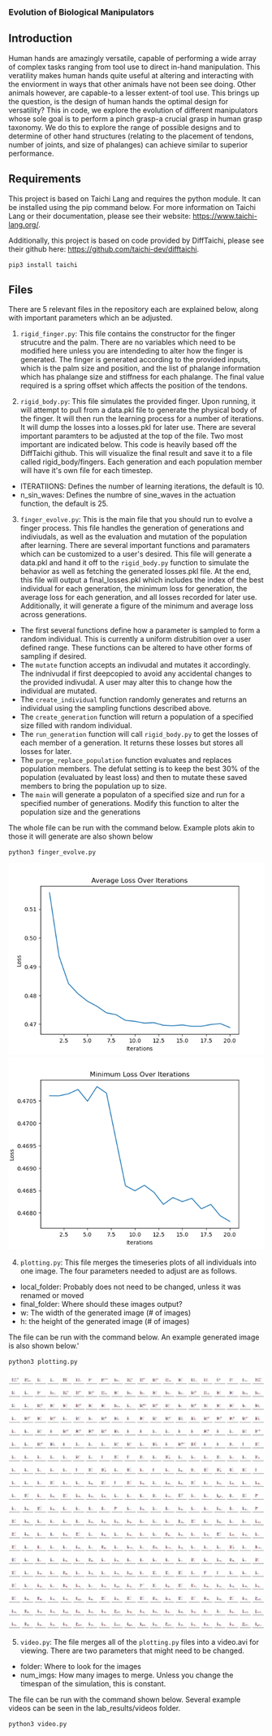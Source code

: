 ### Evolution of Biological Manipulators 

## Introduction

Human hands are amazingly versatile, capable of performing a wide array of complex tasks ranging from tool use to direct in-hand manipulation. This veratility makes human hands quite useful at altering and interacting with the enviorment in ways that other animals have not been see doing. Other animals however, are capable-to a lesser extent-of tool use. This brings up the question, is the design of human hands the optimal design for versatility? This in code, we explore the evolution of different manipulators whose sole goal is to perform a pinch grasp-a crucial grasp in human grasp taxonomy. We do this to explore the range of possible designs and to determine of other hand structures (relating to the placement of tendons, number of joints, and size of phalanges) can achieve similar to superior performance.


## Requirements

This project is based on Taichi Lang and requires the python module.
It can be installed using the pip command below.
For more information on Taichi Lang or their documentation, please see their website: https://www.taichi-lang.org/.

Additionally, this project is based on code provided by DiffTaichi, please see their github here: https://github.com/taichi-dev/difftaichi.

```
pip3 install taichi
```

## Files

There are 5 relevant files in the repository each are explained below, along with important parameters which an be adjusted. 

1. `rigid_finger.py`: This file contains the constructor for the finger strucutre and the palm. There are no variables which need to be modified here unless you are intendeding to alter how the finger is generated. The finger is generated according to the provided inputs, which is the palm size and position, and the list of phalange information which has phalange size and stiffness for each phalange. The final value required is a spring offset which affects the position of the tendons.

2. `rigid_body.py`: This file simulates the provided finger. Upon running, it will attempt to pull from a data.pkl file to generate the physical body of the finger. It will then run the learning process for a number of iterations. It will dump the losses into a losses.pkl for later use. There are several important paramters to be adjusted at the top of the file. Two most important are indicated below. This code is heavily based off the DiffTaichi github. This will visualize the final result and save it to a file called rigid_body/fingers. Each generation and each population member will have it's own file for each timestep. 
- ITERATIIONS: Defines the number of learning iterations, the default is 10.
- n_sin_waves: Defines the numbre of sine_waves in the actuation function, the default is 25.

3. `finger_evolve.py`: This is the main file that you should run to evolve a finger process. This file handles the generation of generations and indiviudals, as well as the evaluation and mutation of the population after learning. There are several important functions and paramaters which can be customized to a user's desired. This file will generate a data.pkl and hand it off to the `rigid_body.py` function to simulate the behavior as well as fetching the generated losses.pkl file. At the end, this file will output a final_losses.pkl which includes the index of the best individual for each generation, the minimum loss for generation, the average loss for each generation, and all losses recorded for later use. Additionally, it will generate a figure of the minimum and average loss across generations.
- The first several functions define how a parameter is sampled to form a random individual. This is currently a uniform distrubition over a user defined range. These functions can be altered to have other forms of sampling if desired.
- The `mutate` function accepts an indivudal and mutates it accordingly. The indnivudal if first deepcopied to avoid any accidental changes to the provided indivudal. A user may alter this to change how the individual are mutated. 
- The `create_individual` function randomly generates and returns an individual using the sampling functions described above.
- The `create_generation` function will return a population of a specified size filled with random individual.
- The `run_generation` function will call `rigid_body.py` to get the losses of each member of a generation. It returns these losses but stores all losses for later. 
- The `purge_replace_population` function evaluates and replaces population members. The defulat setting is to keep the best 30% of the population (evaluated by least loss) and then to mutate these saved members to bring the population up to size.
- The `main` will generate a populaton of a specified size and run for a specified number of generations. Modify this function to alter the population size and the generations


The whole file can be run with the command below. Example plots akin to those it will generate are also shown below

```
python3 finger_evolve.py
```

![](lab_results/lab_5_plots/avg_loss_1.png)
![](lab_results/lab_5_plots/min_loss_1.png)

4. `plotting.py`: This file merges the timeseries plots of all individuals into one image. The four parameters needed to adjust are as follows.
- local_folder: Probably does not need to be changed, unless it was renamed or moved
- final_folder: Where should these images output?
- w: The width of the generated image (# of images)
- h: the height of the generated image (# of images)

The file can be run with the command below. An example generated image is also shown below.'

```
python3 plotting.py
```

![](lab_results/lab_5_plots/temp_imgs_1/1.png)

5. `video.py`: The file merges all of the `plotting.py` files into a video.avi for viewing. There are two parameters that might need to be changed.
- folder: Where to look for the images
- num_imgs: How many images to merge. Unless you change the timespan of the simulation, this is constant. 


The file can be run with the command shown below. Several example videos can be seen in the lab_results/videos folder.

```
python3 video.py
```




